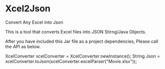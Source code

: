 # Xcel2Json
Convert Any Excel into Json

This is a tool that converts Excel files into JSON Stirng/Java Objects.

After you have included this Jar file as a project dependencies, Please call the API as below.

  XcelConverter xcelConverter = XcelConverter.newInstance();
  String Json = xcelConverter.toJson(xcelConverter.excelParser("Movie.xlsx"));
